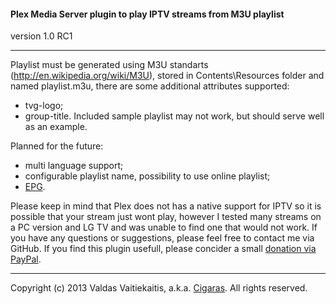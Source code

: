 #### Plex Media Server plugin to play IPTV streams from M3U playlist ####
version 1.0 RC1

- - -
Playlist must be generated using M3U standarts (http://en.wikipedia.org/wiki/M3U), stored in Contents\Resources folder and named playlist.m3u, there are some additional attributes supported:
* tvg-logo;
* group-title.
Included sample playlist may not work, but should serve well as an example.


Planned for the future:
* multi language support;
* configurable playlist name, possibility to use online playlist;
* [EPG](http://en.wikipedia.org/wiki/Electronic_program_guide).


Please keep in mind that Plex does not has a native support for IPTV so it is possible that your stream just wont play, however I tested many streams on a PC version and LG TV and was unable to find one that would not work. If you have any questions or suggestions, please feel free to contact me via GitHub. If you find this plugin usefull, please concider a small [donation via PayPal](https://www.paypal.com/cgi-bin/webscr?cmd=_donations&business=Cigaras%40gmail%2ecom&lc=LT&currency_code=EUR&bn=PP%2dDonationsBF%3abtn_donate_LG%2egif%3aNonHosted).

- - -
Copyright (c) 2013 Valdas Vaitiekaitis, a.k.a. [Cigaras](http://forums.plexapp.com/index.php/user/107872-cigaras/). All rights reserved.
